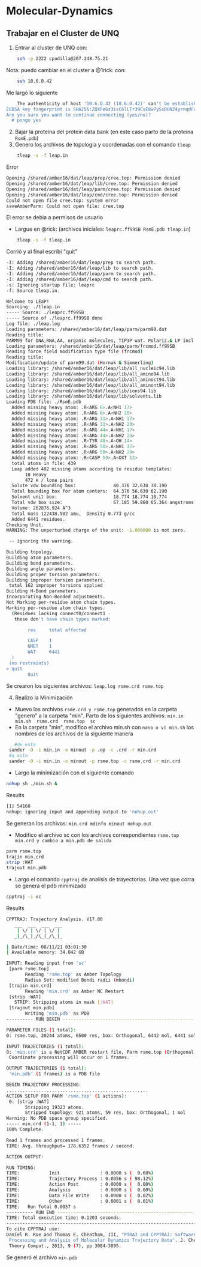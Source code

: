 # Molecular-Dynamics

## Trabajar en el Cluster de UNQ

1. Entrar al cluster de UNQ con: 

```Bash
	ssh -p 2222 cpadilla@207.248.75.21
```

Nota: puedo cambiar en el cluster a @1rick: con:

```Bash
	ssh 10.6.0.42
```

Me largó lo siguiente

```Bash
	The authenticity of host '10.6.0.42 (10.6.0.42)' can't be established.
ECDSA key fingerprint is SHA256:ZQXFe6z3isC6lLTr39CvE8w7ySxDUNZ4yrnqdFcWhtg.
Are you sure you want to continue connecting (yes/no)? 
  # pongo yes
```
2. Bajar la proteina del protein data bank (en este caso parto de la proteina `RsmE.pdb`)
3. Genero los archivos de topología y coordenadas con el comando `tleap`

```Bash
	tleap -s -f leap.in
```
Error

```Bash
Opening /shared/amber16/dat/leap/prep/cree.top: Permission denied
Opening /shared/amber16/dat/leap/lib/cree.top: Permission denied
Opening /shared/amber16/dat/leap/parm/cree.top: Permission denied
Opening /shared/amber16/dat/leap/cmd/cree.top: Permission denied
Could not open file cree.top: system error
saveAmberParm: Could not open file: cree.top
```
El error se debia a permisos de usuario

- Largue en @rick: (archivos iniciales: `leaprc.ff99SB RsmE.pdb tleap.in`)

```Bash
	tleap -s -f tleap.in
```
Corrió y al final escribí "quit"

```Bash
-I: Adding /shared/amber16/dat/leap/prep to search path.
-I: Adding /shared/amber16/dat/leap/lib to search path.
-I: Adding /shared/amber16/dat/leap/parm to search path.
-I: Adding /shared/amber16/dat/leap/cmd to search path.
-s: Ignoring startup file: leaprc
-f: Source tleap.in.

Welcome to LEaP!
Sourcing: ./tleap.in
----- Source: ./leaprc.ff99SB
----- Source of ./leaprc.ff99SB done
Log file: ./leap.log
Loading parameters: /shared/amber16/dat/leap/parm/parm99.dat
Reading title:
PARM99 for DNA,RNA,AA, organic molecules, TIP3P wat. Polariz.& LP incl.02/04/99
Loading parameters: /shared/amber16/dat/leap/parm/frcmod.ff99SB
Reading force field modification type file (frcmod)
Reading title:
Modification/update of parm99.dat (Hornak & Simmerling)
Loading library: /shared/amber16/dat/leap/lib/all_nucleic94.lib
Loading library: /shared/amber16/dat/leap/lib/all_amino94.lib
Loading library: /shared/amber16/dat/leap/lib/all_aminoct94.lib
Loading library: /shared/amber16/dat/leap/lib/all_aminont94.lib
Loading library: /shared/amber16/dat/leap/lib/ions94.lib
Loading library: /shared/amber16/dat/leap/lib/solvents.lib
Loading PDB file: ./RsmE.pdb
  Added missing heavy atom: .R<ARG 6>.A<NH1 17>
  Added missing heavy atom: .R<ARG 6>.A<NH2 20>
  Added missing heavy atom: .R<ARG 31>.A<NH1 17>
  Added missing heavy atom: .R<ARG 31>.A<NH2 20>
  Added missing heavy atom: .R<ARG 44>.A<NH1 17>
  Added missing heavy atom: .R<ARG 44>.A<NH2 20>
  Added missing heavy atom: .R<TYR 48>.A<OH 14>
  Added missing heavy atom: .R<ARG 50>.A<NH1 17>
  Added missing heavy atom: .R<ARG 50>.A<NH2 20>
  Added missing heavy atom: .R<CASP 59>.A<OXT 13>
  total atoms in file: 439
  Leap added 482 missing atoms according to residue templates:
       10 Heavy
       472 H / lone pairs
  Solute vdw bounding box:              40.376 32.630 38.190
  Total bounding box for atom centers:  64.376 56.630 62.190
  Solvent unit box:                     18.774 18.774 18.774
  Total vdw box size:                   67.185 59.860 65.364 angstroms.
  Volume: 262876.924 A^3
  Total mass 122438.502 amu,  Density 0.773 g/cc
  Added 6441 residues.
Checking Unit.
WARNING: The unperturbed charge of the unit: -1.000000 is not zero.

 -- ignoring the warning.

Building topology.
Building atom parameters.
Building bond parameters.
Building angle parameters.
Building proper torsion parameters.
Building improper torsion parameters.
 total 162 improper torsions applied
Building H-Bond parameters.
Incorporating Non-Bonded adjustments.
Not Marking per-residue atom chain types.
Marking per-residue atom chain types.
  (Residues lacking connect0/connect1 -
   these don't have chain types marked:

        res     total affected

        CASP    1
        NMET    1
        WAT     6441
  )
 (no restraints)
> quit
        Quit
```
Se crearon los siguientes archivos: `leap.log rsme.crd rsme.top`

4. Realizo la Minimización

 - Muevo los archivos `rsme.crd y rsme.top` generados en la carpeta "genero" a la carpeta "min". Parto de los siguientes archivos: `min.in  min.sh  rsme.crd  rsme.top  sc`
 - En la carpeta "min", modifico el archivo min.sh con `nano o vi min.sh` los nombres de los archivos de la siguiente manera

 ```Bash
	#de esto
  sander -O -i min.in -o minout -p .op -c .crd -r min.crd
  #a esto
  sander -O -i min.in -o minout -p rsme.top -c rsme.crd -r min.crd
```
- Largo la minimización con el siguiente comando

 ```Bash
nohup sh ./min.sh &
```
Results
 ```Bash
[1] 54160
nohup: ignoring input and appending output to 'nohup.out'
```
Se generan los archivos: `min.crd mdinfo minout nohup.out` 

- Modifico el archivo sc con los archivos correspondientes `rsme.top min.crd y cambio a min.pdb de salida`

 ```Bash
parm rsme.top
trajin min.crd
strip :WAT
trajout min.pdb
```
- Largo el comando `cpptraj` de analisis de trayectorias. Una vez que corra se genera el pdb minimizado

 ```Bash
cpptraj -i sc
```

Results
 ```Bash
CPPTRAJ: Trajectory Analysis. V17.00
    ___  ___  ___  ___
     | \/ | \/ | \/ |
    _|_/\_|_/\_|_/\_|_

| Date/time: 08/11/21 03:01:30
| Available memory: 34.842 GB

INPUT: Reading input from 'sc'
  [parm rsme.top]
        Reading 'rsme.top' as Amber Topology
        Radius Set: modified Bondi radii (mbondi)
  [trajin min.crd]
        Reading 'min.crd' as Amber NC Restart
  [strip :WAT]
    STRIP: Stripping atoms in mask [:WAT]
  [trajout min.pdb]
        Writing 'min.pdb' as PDB
---------- RUN BEGIN -------------------------------------------------

PARAMETER FILES (1 total):
 0: rsme.top, 20244 atoms, 6500 res, box: Orthogonal, 6442 mol, 6441 solvent

INPUT TRAJECTORIES (1 total):
 0: 'min.crd' is a NetCDF AMBER restart file, Parm rsme.top (Orthogonal box) (reading 1 of 1)
  Coordinate processing will occur on 1 frames.

OUTPUT TRAJECTORIES (1 total):
  'min.pdb' (1 frames) is a PDB file

BEGIN TRAJECTORY PROCESSING:
.....................................................
ACTION SETUP FOR PARM 'rsme.top' (1 actions):
  0: [strip :WAT]
        Stripping 19323 atoms.
        Stripped topology: 921 atoms, 59 res, box: Orthogonal, 1 mol
Warning: No PDB space group specified.
----- min.crd (1-1, 1) -----
100% Complete.

Read 1 frames and processed 1 frames.
TIME: Avg. throughput= 178.6352 frames / second.

ACTION OUTPUT:

RUN TIMING:
TIME:           Init               : 0.0000 s (  0.60%)
TIME:           Trajectory Process : 0.0056 s ( 98.12%)
TIME:           Action Post        : 0.0000 s (  0.00%)
TIME:           Analysis           : 0.0000 s (  0.00%)
TIME:           Data File Write    : 0.0000 s (  0.02%)
TIME:           Other              : 0.0001 s (  0.01%)
TIME:   Run Total 0.0057 s
---------- RUN END ---------------------------------------------------
TIME: Total execution time: 0.1203 seconds.
--------------------------------------------------------------------------------
To cite CPPTRAJ use:
Daniel R. Roe and Thomas E. Cheatham, III, "PTRAJ and CPPTRAJ: Software for
  Processing and Analysis of Molecular Dynamics Trajectory Data". J. Chem.
  Theory Comput., 2013, 9 (7), pp 3084-3095.
  ```
Se generó el archivo `min.pdb`
